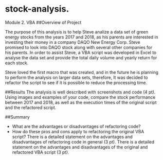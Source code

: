 # stock-analysis.
Module 2. VBA
##Overview of Project

The purpose of this analysis is to help Steve analize a data set of green energy stocks from the years 2017 and 2018, as his parents are interested in investing their money in a company DAQO New Energy Corp. Steve promised to look into DAQO stock along with several other companies for his parents. In order to assist Steve, a VBA script was developed in Excel to analyse the data set and provide the total daily volume and yearly return for each stock. 

Steve loved the first macro that was created, and in the future he is planning to perform the analysis on larger data sets, therefore, It was decided to refactor the script to see if it is possible to reduce the processing time.

##Results
The analysis is well described with screenshots and code (4 pt).
Using images and examples of your code, compare the stock performance between 2017 and 2018, as well as the execution times of the original script and the refactored script.

##Summary
- What are the advantages or disadvantages of refactoring code?
- How do these pros and cons apply to refactoring the original VBA script?
There is a detailed statement on the advantages and disadvantages of refactoring code in general (3 pt).
There is a detailed statement on the advantages and disadvantages of the original and refactored VBA script (3 pt).

